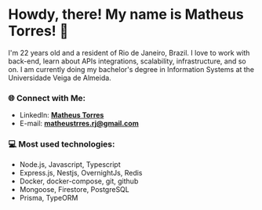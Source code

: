 # Howdy, there! My name is Matheus Torres! 👋

I'm 22 years old and a resident of Rio de Janeiro, Brazil. I love to work with back-end, learn about APIs integrations, scalability, infrastructure, and so on. I am currently doing my bachelor's degree in Information Systems at the Universidade Veiga de Almeida. 

### 🌐 Connect with Me:
- LinkedIn: **[Matheus Torres][linkedin]**
- E-mail: **matheustrres.rj@gmail.com**

### 💻 Most used technologies:
- Node.js, Javascript, Typescript
- Express.js, Nestjs, OvernightJs, Redis
- Docker, docker-compose, git, github
- Mongoose, Firestore, PostgreSQL
- Prisma, TypeORM

[linkedin]: https://www.linkedin.com/in/torr7s/
[portfolio]: https://github.com/Torr7s?tab=repositories
